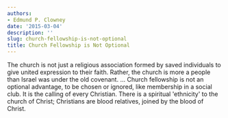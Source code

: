 ```yaml
---
authors:
- Edmund P. Clowney
date: '2015-03-04'
description: ''
slug: church-fellowship-is-not-optional
title: Church Fellowship is Not Optional
---
```

The church is not just a religious association formed by saved individuals to give united expression to their faith. Rather, the church is more a people than Israel was under the old covenant. ... Church fellowship is not an optional advantage, to be chosen or ignored, like membership in a social club. It is the calling of every Christian. There is a spiritual 'ethnicity' to the church of Christ; Christians are blood relatives, joined by the blood of Christ.



